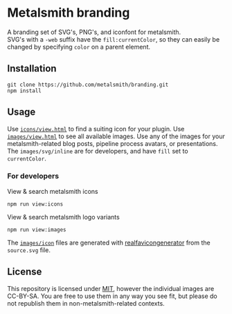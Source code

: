 
# Metalsmith branding

A branding set of SVG's, PNG's, and iconfont for metalsmith.  
SVG's with a `-web` suffix have the `fill:currentColor`, so they can easily be changed by specifying `color` on a parent element.

## Installation

```
git clone https://github.com/metalsmith/branding.git
npm install
```

## Usage

Use [`icons/view.html`](icons/view.html) to find a suiting icon for your plugin.
Use [`images/view.html`](images/view.html) to see all available images.
Use any of the images for your metalsmith-related blog posts, pipeline process avatars, or presentations.
The `images/svg/inline` are for developers, and have `fill` set to `currentColor`.

### For developers

View & search metalsmith icons
```
npm run view:icons
```

View & search metalsmith logo variants
```
npm run view:images
```

The [`images/icon`](images/icon) files are generated with [realfavicongenerator](https://realfavicongenerator.net) from the `source.svg` file.

## License 

This repository is licensed under [MIT](LICENSE), however the individual images are CC-BY-SA.
You are free to use them in any way you see fit, but please do not republish them in non-metalsmith-related contexts.
